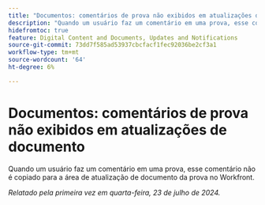 ```yaml
---
title: "Documentos: comentários de prova não exibidos em atualizações de documento"
description: "Quando um usuário faz um comentário em uma prova, esse comentário não é copiado para a área de atualização de documento da prova no Workfront."
hidefromtoc: true
feature: Digital Content and Documents, Updates and Notifications
source-git-commit: 73dd7f585ad53937cbcfacf1fec92036be2cf3a1
workflow-type: tm+mt
source-wordcount: '64'
ht-degree: 6%

---
```



# Documentos: comentários de prova não exibidos em atualizações de documento

Quando um usuário faz um comentário em uma prova, esse comentário não é copiado para a área de atualização de documento da prova no Workfront.

_Relatado pela primeira vez em quarta-feira, 23 de julho de 2024._
